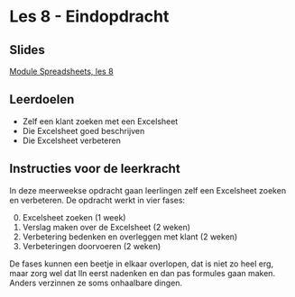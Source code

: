 # Les 8 - Eindopdracht

## Slides

[Module Spreadsheets, les 8](https://slides.com/felienne/pidk-k3-m1-l8)

## Leerdoelen

* Zelf een klant zoeken met een Excelsheet
* Die Excelsheet goed beschrijven
* Die Excelsheet verbeteren

## Instructies voor de leerkracht

In deze meerweekse opdracht gaan leerlingen zelf een Excelsheet zoeken en verbeteren. De opdracht werkt in vier fases:

0. Excelsheet zoeken \(1 week\)  
1. Verslag maken over de Excelsheet \(2 weken\)  
2. Verbetering bedenken en overleggen met klant \(2 weken\)  
3. Verbeteringen doorvoeren \(2 weken\)

De fases kunnen een beetje in elkaar overlopen, dat is niet zo heel erg, maar zorg wel dat lln eerst nadenken en dan pas formules gaan maken. Anders verzinnen ze soms onhaalbare dingen.






